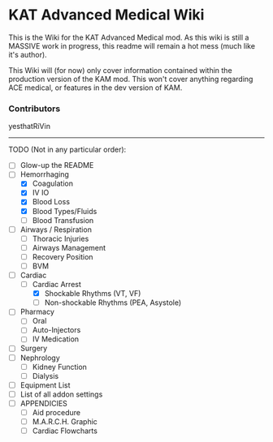 # KAT Advanced Medical Wiki
  
This is the Wiki for the KAT Advanced Medical mod. As this wiki is still a MASSIVE work in progress, this readme will remain a hot mess (much like it's author).

This Wiki will (for now) only cover information contained within the production version of the KAM mod. This won't cover anything regarding ACE medical, or features in the dev version of KAM.

### Contributors
yesthatRiVin

---

TODO (Not in any particular order):
- [ ] Glow-up the README
- [ ] Hemorrhaging
	- [x] Coagulation
	- [x] IV IO
	- [x] Blood Loss
	- [x] Blood Types/Fluids
	- [ ] Blood Transfusion
- [ ] Airways / Respiration
	- [ ] Thoracic Injuries
	- [ ] Airways Management
	- [ ] Recovery Position
	- [ ] BVM
- [ ] Cardiac
	- [ ] Cardiac Arrest
		- [x] Shockable Rhythms (VT, VF)
		- [ ] Non-shockable Rhythms (PEA, Asystole)
- [ ] Pharmacy
	- [ ] Oral
	- [ ] Auto-Injectors
	- [ ] IV Medication
- [ ] Surgery
- [ ] Nephrology
	- [ ] Kidney Function
	- [ ] Dialysis
- [ ] Equipment List
- [ ] List of all addon settings
- [ ] APPENDICIES
	- [ ] Aid procedure
	- [ ] M.A.R.C.H. Graphic
	- [ ] Cardiac Flowcharts